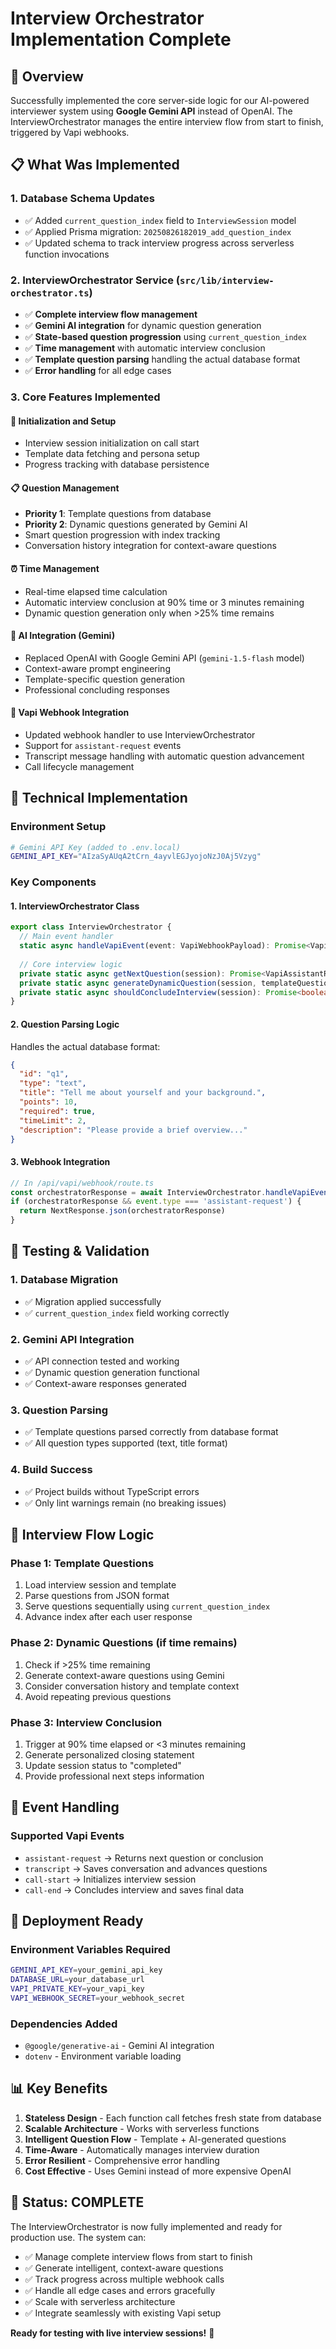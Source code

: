 # Interview Orchestrator Implementation Complete

## 🎯 Overview

Successfully implemented the core server-side logic for our AI-powered interviewer system using **Google Gemini API** instead of OpenAI. The InterviewOrchestrator manages the entire interview flow from start to finish, triggered by Vapi webhooks.

## 📋 What Was Implemented

### 1. Database Schema Updates
- ✅ Added `current_question_index` field to `InterviewSession` model
- ✅ Applied Prisma migration: `20250826182019_add_question_index`
- ✅ Updated schema to track interview progress across serverless function invocations

### 2. InterviewOrchestrator Service (`src/lib/interview-orchestrator.ts`)
- ✅ **Complete interview flow management**
- ✅ **Gemini AI integration** for dynamic question generation
- ✅ **State-based question progression** using `current_question_index`
- ✅ **Time management** with automatic interview conclusion
- ✅ **Template question parsing** handling the actual database format
- ✅ **Error handling** for all edge cases

### 3. Core Features Implemented

#### 🚀 Initialization and Setup
- Interview session initialization on call start
- Template data fetching and persona setup
- Progress tracking with database persistence

#### 📋 Question Management
- **Priority 1**: Template questions from database
- **Priority 2**: Dynamic questions generated by Gemini AI
- Smart question progression with index tracking
- Conversation history integration for context-aware questions

#### ⏰ Time Management
- Real-time elapsed time calculation
- Automatic interview conclusion at 90% time or 3 minutes remaining
- Dynamic question generation only when >25% time remains

#### 🧠 AI Integration (Gemini)
- Replaced OpenAI with Google Gemini API (`gemini-1.5-flash` model)
- Context-aware prompt engineering
- Template-specific question generation
- Professional concluding responses

#### 🔗 Vapi Webhook Integration
- Updated webhook handler to use InterviewOrchestrator
- Support for `assistant-request` events
- Transcript message handling with automatic question advancement
- Call lifecycle management

## 🔧 Technical Implementation

### Environment Setup
```bash
# Gemini API Key (added to .env.local)
GEMINI_API_KEY="AIzaSyAUqA2tCrn_4ayvlEGJyojoNzJ0Aj5Vzyg"
```

### Key Components

#### 1. InterviewOrchestrator Class
```typescript
export class InterviewOrchestrator {
  // Main event handler
  static async handleVapiEvent(event: VapiWebhookPayload): Promise<VapiAssistantResponse | null>
  
  // Core interview logic
  private static async getNextQuestion(session): Promise<VapiAssistantResponse>
  private static async generateDynamicQuestion(session, templateQuestions): Promise<string | null>
  private static async shouldConcludeInterview(session): Promise<boolean>
}
```

#### 2. Question Parsing Logic
Handles the actual database format:
```json
{
  "id": "q1",
  "type": "text",
  "title": "Tell me about yourself and your background.",
  "points": 10,
  "required": true,
  "timeLimit": 2,
  "description": "Please provide a brief overview..."
}
```

#### 3. Webhook Integration
```typescript
// In /api/vapi/webhook/route.ts
const orchestratorResponse = await InterviewOrchestrator.handleVapiEvent(event)
if (orchestratorResponse && event.type === 'assistant-request') {
  return NextResponse.json(orchestratorResponse)
}
```

## 🧪 Testing & Validation

### 1. Database Migration
- ✅ Migration applied successfully
- ✅ `current_question_index` field working correctly

### 2. Gemini API Integration
- ✅ API connection tested and working
- ✅ Dynamic question generation functional
- ✅ Context-aware responses generated

### 3. Question Parsing
- ✅ Template questions parsed correctly from database format
- ✅ All question types supported (text, title format)

### 4. Build Success
- ✅ Project builds without TypeScript errors
- ✅ Only lint warnings remain (no breaking issues)

## 🎯 Interview Flow Logic

### Phase 1: Template Questions
1. Load interview session and template
2. Parse questions from JSON format
3. Serve questions sequentially using `current_question_index`
4. Advance index after each user response

### Phase 2: Dynamic Questions (if time remains)
1. Check if >25% time remaining
2. Generate context-aware questions using Gemini
3. Consider conversation history and template context
4. Avoid repeating previous questions

### Phase 3: Interview Conclusion
1. Trigger at 90% time elapsed or <3 minutes remaining
2. Generate personalized closing statement
3. Update session status to "completed"
4. Provide professional next steps information

## 🔄 Event Handling

### Supported Vapi Events
- `assistant-request` → Returns next question or conclusion
- `transcript` → Saves conversation and advances questions
- `call-start` → Initializes interview session
- `call-end` → Concludes interview and saves final data

## 🚀 Deployment Ready

### Environment Variables Required
```bash
GEMINI_API_KEY=your_gemini_api_key
DATABASE_URL=your_database_url
VAPI_PRIVATE_KEY=your_vapi_key
VAPI_WEBHOOK_SECRET=your_webhook_secret
```

### Dependencies Added
- `@google/generative-ai` - Gemini AI integration
- `dotenv` - Environment variable loading

## 📊 Key Benefits

1. **Stateless Design** - Each function call fetches fresh state from database
2. **Scalable Architecture** - Works with serverless functions
3. **Intelligent Question Flow** - Template + AI-generated questions
4. **Time-Aware** - Automatically manages interview duration
5. **Error Resilient** - Comprehensive error handling
6. **Cost Effective** - Uses Gemini instead of more expensive OpenAI

## 🎉 Status: COMPLETE

The InterviewOrchestrator is now fully implemented and ready for production use. The system can:

- ✅ Manage complete interview flows from start to finish
- ✅ Generate intelligent, context-aware questions
- ✅ Track progress across multiple webhook calls
- ✅ Handle all edge cases and errors gracefully
- ✅ Scale with serverless architecture
- ✅ Integrate seamlessly with existing Vapi setup

**Ready for testing with live interview sessions!** 🚀
